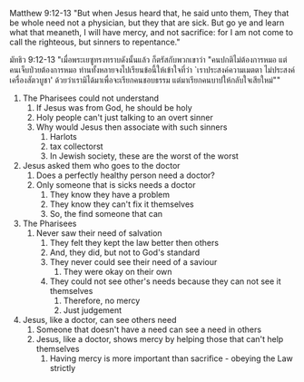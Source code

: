 Matthew 9:12-13 "But when Jesus heard that, he said unto them, They that be whole need not a physician, but they that are sick. But go ye and learn what that meaneth, I will have mercy, and not sacrifice: for I am not come to call the righteous, but sinners to repentance."

มัทธิว 9:12-13 "เมื่อพระเยซูทรงทราบดังนั้นแล้ว ก็ตรัสกับพวกเขาว่า "คนปกติไม่ต้องการหมอ แต่คนเจ็บป่วยต้องการหมอ ท่านทั้งหลายจงไปเรียนข้อนี้ให้เข้าใจที่ว่า `เราประสงค์ความเมตตา ไม่ประสงค์เครื่องสัตวบูชา' ด้วยว่าเรามิได้มาเพื่อจะเรียกคนชอบธรรม แต่มาเรียกคนบาปให้กลับใจเสียใหม่""

1. The Pharisees could not understand
   1. If Jesus was from God, he should be holy
   2. Holy people can't just talking to an overt sinner
   3. Why would Jesus then associate with such sinners
      1. Harlots
      2. tax collectorst 
      3. In Jewish society, these are the worst of the worst
2. Jesus asked them who goes to the doctor
   1. Does a perfectly healthy person need a doctor?
   2. Only someone that is sicks needs a doctor
      1. They know they have a problem
      2. They know they can't fix it themselves
      3. So, the find someone that can
3. The Pharisees
   1. Never saw their need of salvation
      1. They felt they kept the law better then others
      2. And, they did, but not to God's standard
      3. They never could see their need of a saviour
         1. They were okay on their own
      4. They could not see other's needs because they can not see it themselves
         1. Therefore, no mercy
         2. Just judgement
4. Jesus, like a doctor, can see others need
   1. Someone that doesn't have a need can see a need in others
   2. Jesus, like a doctor, shows mercy by helping those that can't help themselves
      1. Having mercy is more important than sacrifice - obeying the Law strictly